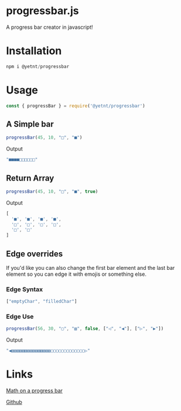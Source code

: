 # progressbar.js
A progress bar creator in javascript!

# Installation
```js
npm i @yetnt/progressbar
```

# Usage
```js
const { progressBar } = require('@yetnt/progressbar')
```
## A Simple bar

```js
progressBar(45, 10, "□", "■")
```
 Output
```js
"■■■■□□□□□□"
```

## Return Array

```js
progressBar(45, 10, "□", "■", true)
```
Output
```js
[
  '■', '■', '■', '■',
  '□', '□', '□', '□',
  '□', '□'
]
```

## Edge overrides

If you'd like you can also change the first bar element and the last bar element so you can edge it with emojis or something else.

### Edge Syntax

```js
["emptyChar", "filledChar"]
```

### Edge Use

```js
progressBar(56, 30, "▢", "▧", false, ["◁", "◀"], ["▷", "▶"])
```
Output
```js
"◀▧▧▧▧▧▧▧▧▧▧▧▧▧▧▧▢▢▢▢▢▢▢▢▢▢▢▢▢▷"
```

# Links

[Math on a progress bar](https://stackoverflow.com/a/40323549/16618019, "Takes you to stackoverflow")

[Github](https://github.com/Yetity/progressBar.js/tree/main "Where do you think this takes you?")

